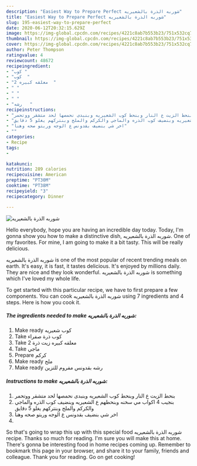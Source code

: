 ```yaml
---
description: "Easiest Way to Prepare Perfect شوربه الذرة بالشعيريه"
title: "Easiest Way to Prepare Perfect شوربه الذرة بالشعيريه"
slug: 195-easiest-way-to-prepare-perfect
date: 2020-06-12T20:32:15.629Z
image: https://img-global.cpcdn.com/recipes/4221c8ab7b553b23/751x532cq70/الصورة-الرئيسية-لوصفةشوربه-الذرة-بالشعيريه.jpg
thumbnail: https://img-global.cpcdn.com/recipes/4221c8ab7b553b23/751x532cq70/الصورة-الرئيسية-لوصفةشوربه-الذرة-بالشعيريه.jpg
cover: https://img-global.cpcdn.com/recipes/4221c8ab7b553b23/751x532cq70/الصورة-الرئيسية-لوصفةشوربه-الذرة-بالشعيريه.jpg
author: Peter Thompson
ratingvalue: 4
reviewcount: 48672
recipeingredient:
- "كوب "
- "كوب  "
- "2 معلقه كبيره  "
- " "
- " "
- " "
- "رشه   "
recipeinstructions:
- "بنحط الزيت ع النار وبنحط كوب الشعيريه وبنبدى نحمصها لحد متشقر ووتحمر"
- "بنجيب 4 اكواب مي سخنه وبنحطهم ع الشعيريه وبنضيف كوب الذره والماجي والكركم والملح وبنتركهم يغلو 5 دقايق"
- "اخر شي بنضيف بقدونس ع الوجه وريتو صحه وهنا"
- ""
categories:
- Recipe
tags:
- 

katakunci:  
nutrition: 289 calories
recipecuisine: American
preptime: "PT30M"
cooktime: "PT38M"
recipeyield: "3"
recipecategory: Dinner

---
```



![شوربه الذرة بالشعيريه](https://img-global.cpcdn.com/recipes/4221c8ab7b553b23/751x532cq70/الصورة-الرئيسية-لوصفةشوربه-الذرة-بالشعيريه.jpg)

Hello everybody, hope you are having an incredible day today. Today, I'm gonna show you how to make a distinctive dish, شوربه الذرة بالشعيريه. One of my favorites. For mine, I am going to make it a bit tasty. This will be really delicious.



شوربه الذرة بالشعيريه is one of the most popular of recent trending meals on earth. It's easy, it is fast, it tastes delicious. It's enjoyed by millions daily. They are nice and they look wonderful. شوربه الذرة بالشعيريه is something which I've loved my whole life.


To get started with this particular recipe, we have to first prepare a few components. You can cook شوربه الذرة بالشعيريه using 7 ingredients and 4 steps. Here is how you cook it.

<!--inarticleads1-->

##### The ingredients needed to make شوربه الذرة بالشعيريه:

1. Make ready كوب شعيريه
1. Take كوب ذرة صفراء
1. Take 2 معلقه كبيره زيت ذرة
1. Take  ماجي
1. Prepare  كركم
1. Make ready  ملح
1. Make ready رشه بقدونس مفروم للتزين




<!--inarticleads2-->

##### Instructions to make شوربه الذرة بالشعيريه:

1. بنحط الزيت ع النار وبنحط كوب الشعيريه وبنبدى نحمصها لحد متشقر ووتحمر
1. بنجيب 4 اكواب مي سخنه وبنحطهم ع الشعيريه وبنضيف كوب الذره والماجي والكركم والملح وبنتركهم يغلو 5 دقايق
1. اخر شي بنضيف بقدونس ع الوجه وريتو صحه وهنا
1. 




So that's going to wrap this up with this special food شوربه الذرة بالشعيريه recipe. Thanks so much for reading. I'm sure you will make this at home. There's gonna be interesting food in home recipes coming up. Remember to bookmark this page in your browser, and share it to your family, friends and colleague. Thank you for reading. Go on get cooking!
